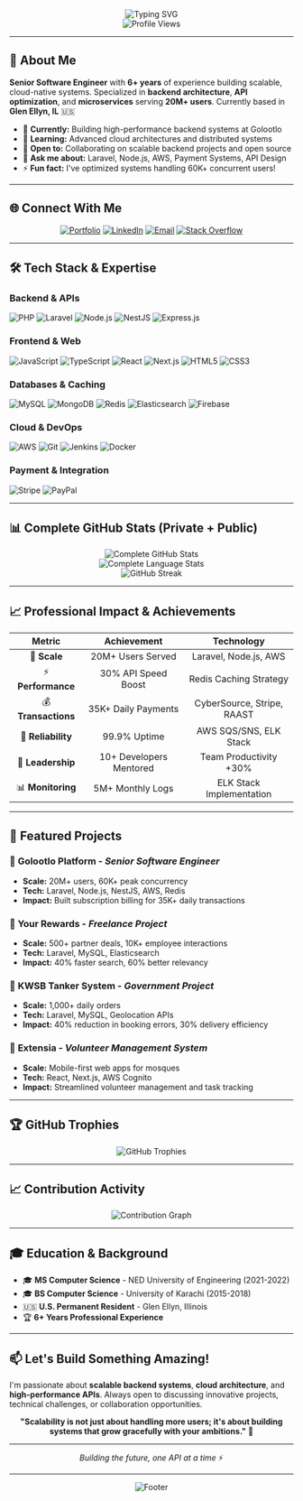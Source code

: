 <div align="center">
  <img src="https://readme-typing-svg.herokuapp.com?font=Fira+Code&size=30&duration=3000&pause=1000&color=00D9FF&center=true&vCenter=true&width=600&lines=Hi+there!+I'm+Muhammad+Aashir+👋;Senior+Software+Engineer;Backend+Specialist;Cloud+Architecture+Expert" alt="Typing SVG" />
</div>

<div align="center">
  <img src="https://komarev.com/ghpvc/?username=aashirhaq&color=blueviolet&style=flat-square&label=Profile+Views" alt="Profile Views" />
</div>

---

## 🚀 About Me

**Senior Software Engineer** with **6+ years** of experience building scalable, cloud-native systems. Specialized in **backend architecture**, **API optimization**, and **microservices** serving **20M+ users**. Currently based in **Glen Ellyn, IL** 🇺🇸

- 🔭 **Currently:** Building high-performance backend systems at Golootlo
- 🌱 **Learning:** Advanced cloud architectures and distributed systems
- 👯 **Open to:** Collaborating on scalable backend projects and open source
- 💬 **Ask me about:** Laravel, Node.js, AWS, Payment Systems, API Design
- ⚡ **Fun fact:** I've optimized systems handling 60K+ concurrent users!

---

## 🌐 Connect With Me

<div align="center">
  
[![Portfolio](https://img.shields.io/badge/Portfolio-FF5722?style=for-the-badge&logo=google-chrome&logoColor=white)](https://aashirhaq.github.io)
[![LinkedIn](https://img.shields.io/badge/LinkedIn-0077B5?style=for-the-badge&logo=linkedin&logoColor=white)](https://linkedin.com/in/aashirhaq)
[![Email](https://img.shields.io/badge/Email-D14836?style=for-the-badge&logo=gmail&logoColor=white)](mailto:aashirulhaque@gmail.com)
[![Stack Overflow](https://img.shields.io/badge/Stack_Overflow-FE7A16?style=for-the-badge&logo=stack-overflow&logoColor=white)](https://stackoverflow.com/users/7940641/aashir-haque)

</div>

---

## 🛠️ Tech Stack & Expertise

### **Backend & APIs**
![PHP](https://img.shields.io/badge/PHP-777BB4?style=for-the-badge&logo=php&logoColor=white)
![Laravel](https://img.shields.io/badge/Laravel-FF2D20?style=for-the-badge&logo=laravel&logoColor=white)
![Node.js](https://img.shields.io/badge/Node.js-43853D?style=for-the-badge&logo=node.js&logoColor=white)
![NestJS](https://img.shields.io/badge/NestJS-E0234E?style=for-the-badge&logo=nestjs&logoColor=white)
![Express.js](https://img.shields.io/badge/Express.js-404D59?style=for-the-badge&logo=express&logoColor=white)

### **Frontend & Web**
![JavaScript](https://img.shields.io/badge/JavaScript-F7DF1E?style=for-the-badge&logo=javascript&logoColor=black)
![TypeScript](https://img.shields.io/badge/TypeScript-007ACC?style=for-the-badge&logo=typescript&logoColor=white)
![React](https://img.shields.io/badge/React-20232A?style=for-the-badge&logo=react&logoColor=61DAFB)
![Next.js](https://img.shields.io/badge/Next.js-000000?style=for-the-badge&logo=next.js&logoColor=white)
![HTML5](https://img.shields.io/badge/HTML5-E34F26?style=for-the-badge&logo=html5&logoColor=white)
![CSS3](https://img.shields.io/badge/CSS3-1572B6?style=for-the-badge&logo=css3&logoColor=white)

### **Databases & Caching**
![MySQL](https://img.shields.io/badge/MySQL-00000F?style=for-the-badge&logo=mysql&logoColor=white)
![MongoDB](https://img.shields.io/badge/MongoDB-4EA94B?style=for-the-badge&logo=mongodb&logoColor=white)
![Redis](https://img.shields.io/badge/Redis-DC382D?style=for-the-badge&logo=redis&logoColor=white)
![Elasticsearch](https://img.shields.io/badge/Elasticsearch-005571?style=for-the-badge&logo=elasticsearch&logoColor=white)
![Firebase](https://img.shields.io/badge/Firebase-039BE5?style=for-the-badge&logo=Firebase&logoColor=white)

### **Cloud & DevOps**
![AWS](https://img.shields.io/badge/AWS-232F3E?style=for-the-badge&logo=amazon-aws&logoColor=white)
![Git](https://img.shields.io/badge/Git-F05032?style=for-the-badge&logo=git&logoColor=white)
![Jenkins](https://img.shields.io/badge/Jenkins-D24939?style=for-the-badge&logo=jenkins&logoColor=white)
![Docker](https://img.shields.io/badge/Docker-2496ED?style=for-the-badge&logo=docker&logoColor=white)

### **Payment & Integration**
![Stripe](https://img.shields.io/badge/Stripe-626CD9?style=for-the-badge&logo=Stripe&logoColor=white)
![PayPal](https://img.shields.io/badge/PayPal-00457C?style=for-the-badge&logo=paypal&logoColor=white)

---

## 📊 Complete GitHub Stats (Private + Public)

<!-- 🚨 REPLACE THESE URLs WITH YOUR DEPLOYED INSTANCE 🚨 -->
<!-- After deploying your own instance, replace 'YOUR-DEPLOYED-URL' with your actual Vercel URL -->

<div align="center">
  <img src="https://github-readme-stats-six-silk-90.vercel.app/api?username=aashirhaq&show_icons=true&theme=tokyonight&hide_border=true&count_private=true&include_all_commits=true&show_owner=true" alt="Complete GitHub Stats" />
</div>

<div align="center">
  <img src="https://github-readme-stats-six-silk-90.vercel.app/api/top-langs/?username=aashirhaq&layout=compact&theme=tokyonight&hide_border=true&count_private=true&langs_count=10&include_all_commits=true" alt="Complete Language Stats" />
</div>

<div align="center">
  <img src="https://github-readme-streak-stats.herokuapp.com/?user=aashirhaq&theme=tokyonight&hide_border=true" alt="GitHub Streak" />
</div>

---

## 📈 Professional Impact & Achievements

<div align="center">

| **Metric** | **Achievement** | **Technology** |
|:---:|:---:|:---:|
| 🚀 **Scale** | 20M+ Users Served | Laravel, Node.js, AWS |
| ⚡ **Performance** | 30% API Speed Boost | Redis Caching Strategy |
| 💰 **Transactions** | 35K+ Daily Payments | CyberSource, Stripe, RAAST |
| 🔄 **Reliability** | 99.9% Uptime | AWS SQS/SNS, ELK Stack |
| 👥 **Leadership** | 10+ Developers Mentored | Team Productivity +30% |
| 📊 **Monitoring** | 5M+ Monthly Logs | ELK Stack Implementation |

</div>

---

## 🚀 Featured Projects

### 🏢 **Golootlo Platform** - *Senior Software Engineer*
- **Scale:** 20M+ users, 60K+ peak concurrency
- **Tech:** Laravel, Node.js, NestJS, AWS, Redis
- **Impact:** Built subscription billing for 35K+ daily transactions

### 💼 **Your Rewards** - *Freelance Project*
- **Scale:** 500+ partner deals, 10K+ employee interactions
- **Tech:** Laravel, MySQL, Elasticsearch
- **Impact:** 40% faster search, 60% better relevancy

### 🚰 **KWSB Tanker System** - *Government Project*
- **Scale:** 1,000+ daily orders
- **Tech:** Laravel, MySQL, Geolocation APIs
- **Impact:** 40% reduction in booking errors, 30% delivery efficiency

### 🕌 **Extensia** - *Volunteer Management System*
- **Scale:** Mobile-first web apps for mosques
- **Tech:** React, Next.js, AWS Cognito
- **Impact:** Streamlined volunteer management and task tracking

---

## 🏆 GitHub Trophies

<div align="center">
  <img src="https://github-profile-trophy.vercel.app/?username=aashirhaq&theme=tokyonight&no-frame=true&no-bg=true&margin-w=4&column=4" alt="GitHub Trophies" />
</div>

---

## 📈 Contribution Activity

<div align="center">
  <img src="https://github-readme-activity-graph.vercel.app/graph?username=aashirhaq&theme=tokyo-night&hide_border=true&custom_title=Annual%20Contribution%20Activity" alt="Contribution Graph" />
</div>

---

## 🎓 Education & Background

- 🎓 **MS Computer Science** - NED University of Engineering (2021-2022)
- 🎓 **BS Computer Science** - University of Karachi (2015-2018)
- 🇺🇸 **U.S. Permanent Resident** - Glen Ellyn, Illinois
- 🏆 **6+ Years Professional Experience**

---

## 📫 Let's Build Something Amazing!

I'm passionate about **scalable backend systems**, **cloud architecture**, and **high-performance APIs**. Always open to discussing innovative projects, technical challenges, or collaboration opportunities.

<div align="center">
  
**"Scalability is not just about handling more users; it's about building systems that grow gracefully with your ambitions."** 🚀

---

*Building the future, one API at a time* ⚡

</div>

---

<div align="center">
  <img src="https://capsule-render.vercel.app/api?type=waving&color=gradient&height=100&section=footer&text=Thanks%20for%20visiting!&fontSize=16&fontColor=fff" alt="Footer" />
</div>
